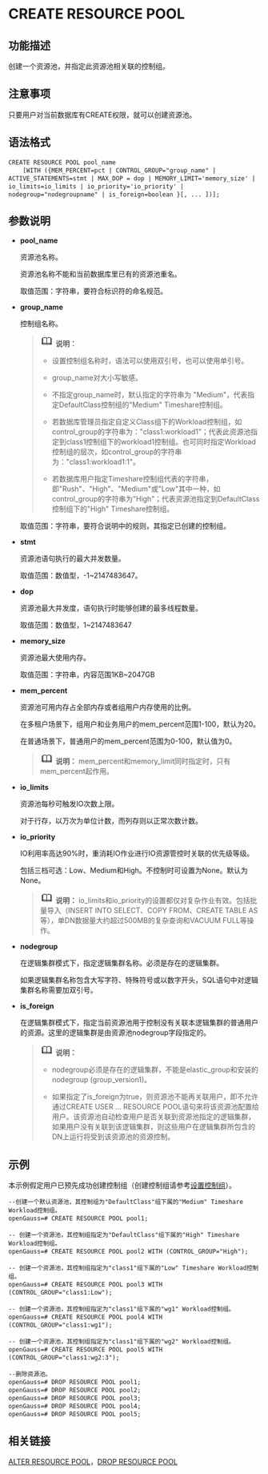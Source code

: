 # CREATE RESOURCE POOL<a name="ZH-CN_TOPIC_0000001193907775"></a>

## 功能描述<a name="zh-cn_topic_0059777569_sea021d0b1f154052a73b69b89d636f66"></a>

创建一个资源池，并指定此资源池相关联的控制组。

## 注意事项<a name="zh-cn_topic_0059777569_sf6c61d950e6b4383a3bc630c8d5910a4"></a>

只要用户对当前数据库有CREATE权限，就可以创建资源池。

## 语法格式<a name="zh-cn_topic_0059777569_s864093cc963a4396a4a304befe0df251"></a>

```
CREATE RESOURCE POOL pool_name
    [WITH ({MEM_PERCENT=pct | CONTROL_GROUP="group_name" | ACTIVE_STATEMENTS=stmt | MAX_DOP = dop | MEMORY_LIMIT='memory_size' | io_limits=io_limits | io_priority='io_priority' | nodegroup="nodegroupname" | is_foreign=boolean }[, ... ])];
```

## 参数说明<a name="zh-cn_topic_0059777569_s9b6dbda628294e24a95da9e33949c3e8"></a>

-   **pool\_name**

    资源池名称。

    资源池名称不能和当前数据库里已有的资源池重名。

    取值范围：字符串，要符合标识符的命名规范。

-   **group\_name**

    控制组名称。

    >![](public_sys-resources/icon-note.gif) **说明：** 
    >
    >-   设置控制组名称时，语法可以使用双引号，也可以使用单引号。
    >
    >-   group\_name对大小写敏感。
    >
    >-   不指定group\_name时，默认指定的字符串为 "Medium"，代表指定DefaultClass控制组的"Medium" Timeshare控制组。
    >
    >-   若数据库管理员指定自定义Class组下的Workload控制组，如control\_group的字符串为："class1:workload1"；代表此资源池指定到class1控制组下的workload1控制组。也可同时指定Workload控制组的层次，如control\_group的字符串为："class1:workload1:1"。
    >
    >-   若数据库用户指定Timeshare控制组代表的字符串，即"Rush"、"High"、"Medium"或"Low"其中一种，如control\_group的字符串为"High"；代表资源池指定到DefaultClass控制组下的"High" Timeshare控制组。

    取值范围：字符串，要符合说明中的规则，其指定已创建的控制组。

-   **stmt**

    资源池语句执行的最大并发数量。

    取值范围：数值型，-1\~2147483647‬。

-   **dop**

    资源池最大并发度，语句执行时能够创建的最多线程数量。

    取值范围：数值型，1\~2147483647‬

-   **memory\_size**

    资源池最大使用内存。

    取值范围：字符串，内容范围1KB\~2047GB

-   **mem\_percent**

    资源池可用内存占全部内存或者组用户内存使用的比例。

    在多租户场景下，组用户和业务用户的mem\_percent范围1-100，默认为20。

    在普通场景下，普通用户的mem\_percent范围为0-100，默认值为0。

    >![](public_sys-resources/icon-note.gif) **说明：** 
    >mem\_percent和memory\_limit同时指定时，只有mem\_percent起作用。

-   **io\_limits**

    资源池每秒可触发IO次数上限。

    对于行存，以万次为单位计数，而列存则以正常次数计数。

-   **io\_priority**

    IO利用率高达90%时，重消耗IO作业进行IO资源管控时关联的优先级等级。

    包括三档可选：Low、Medium和High。不控制时可设置为None。默认为None。

    >![](public_sys-resources/icon-note.gif) **说明：** 
    >io\_limits和io\_priority的设置都仅对复杂作业有效。包括批量导入（INSERT INTO SELECT、COPY FROM、CREATE TABLE AS等），单DN数据量大约超过500MB的复杂查询和VACUUM FULL等操作。

-   **nodegroup**

    在逻辑集群模式下，指定逻辑集群名称。必须是存在的逻辑集群。

    如果逻辑集群名称包含大写字符、特殊符号或以数字开头，SQL语句中对逻辑集群名称需要加双引号。

-   **is\_foreign**

    在逻辑集群模式下，指定当前资源池用于控制没有关联本逻辑集群的普通用户的资源。这里的逻辑集群是由资源池nodegroup字段指定的。

    >![](public_sys-resources/icon-note.gif) **说明：** 
    >
    >-   nodegroup必须是存在的逻辑集群，不能是elastic\_group和安装的nodegroup \(group\_version1\)。
    >
    >-   如果指定了is\_foreign为true，则资源池不能再关联用户，即不允许通过CREATE USER ... RESOURCE POOL语句来将该资源池配置给用户。该资源池自动检查用户是否关联到资源池指定的逻辑集群，如果用户没有关联到该逻辑集群，则这些用户在逻辑集群所包含的DN上运行将受到该资源池的资源控制。


## 示例<a name="zh-cn_topic_0059777569_s44181f6d005b4da1952aaeff4ef66e0e"></a>

本示例假定用户已预先成功创建控制组（创建控制组请参考[设置控制组](设置控制组.md)）。

```
--创建一个默认资源池，其控制组为"DefaultClass"组下属的"Medium" Timeshare Workload控制组。
openGauss=# CREATE RESOURCE POOL pool1;

-- 创建一个资源池，其控制组指定为"DefaultClass"组下属的"High" Timeshare Workload控制组。
openGauss=# CREATE RESOURCE POOL pool2 WITH (CONTROL_GROUP="High");

-- 创建一个资源池，其控制组指定为"class1"组下属的"Low" Timeshare Workload控制组。
openGauss=# CREATE RESOURCE POOL pool3 WITH (CONTROL_GROUP="class1:Low");

-- 创建一个资源池，其控制组指定为"class1"组下属的"wg1" Workload控制组。
openGauss=# CREATE RESOURCE POOL pool4 WITH (CONTROL_GROUP="class1:wg1");

-- 创建一个资源池，其控制组指定为"class1"组下属的"wg2" Workload控制组。
openGauss=# CREATE RESOURCE POOL pool5 WITH (CONTROL_GROUP="class1:wg2:3");

--删除资源池。
openGauss=# DROP RESOURCE POOL pool1;
openGauss=# DROP RESOURCE POOL pool2;
openGauss=# DROP RESOURCE POOL pool3;
openGauss=# DROP RESOURCE POOL pool4;
openGauss=# DROP RESOURCE POOL pool5;
```

## 相关链接<a name="zh-cn_topic_0059777569_s00af0cee720942fa8efec001d31e8c84"></a>

[ALTER RESOURCE POOL](ALTER-RESOURCE-POOL.md)，[DROP RESOURCE POOL](DROP-RESOURCE-POOL.md)


